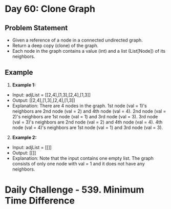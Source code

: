 # Day 60: Clone Graph

## Problem Statement

- Given a reference of a node in a connected undirected graph.
- Return a deep copy (clone) of the graph.
- Each node in the graph contains a value (int) and a list (List[Node]) of its neighbors.

## Example

1. **Example 1:**

- Input: adjList = [[2,4],[1,3],[2,4],[1,3]]
- Output: [[2,4],[1,3],[2,4],[1,3]]
- Explanation: There are 4 nodes in the graph.
  1st node (val = 1)'s neighbors are 2nd node (val = 2) and 4th node (val = 4).
  2nd node (val = 2)'s neighbors are 1st node (val = 1) and 3rd node (val = 3).
  3rd node (val = 3)'s neighbors are 2nd node (val = 2) and 4th node (val = 4).
  4th node (val = 4)'s neighbors are 1st node (val = 1) and 3rd node (val = 3).

2. **Example 2:**

- Input: adjList = [[]]
- Output: [[]]
- Explanation: Note that the input contains one empty list. The graph consists of only one node with val = 1 and it does not have any neighbors.

# Daily Challenge - 539. Minimum Time Difference
